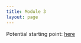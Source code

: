 ```yaml
---
title: Module 3
layout: page
---
```


Potential starting point: [here](https://docs.google.com/document/d/1Adu15JsroBlzpjtGX8QXRVwgWfnP3ynW9cMk_jBztZc/edit#heading=h.tyeri7t3yes)
